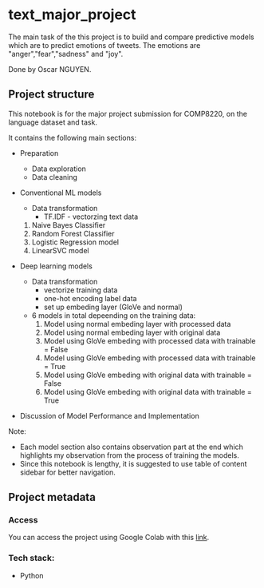 # text_major_project
The main task of the this project is to build and compare predictive models which are to predict emotions of tweets. The emotions are "anger","fear","sadness" and "joy".

Done by Oscar NGUYEN.

## Project structure
This notebook is for the major project submission for COMP8220, on the language dataset and task. 

It contains the following main sections:
- Preparation
  - Data exploration
  - Data cleaning 
- Conventional ML models
  - Data transformation
    - TF.IDF - vectorzing text data   
  1. Naive Bayes Classifier
  2. Random Forest Classifier
  3. Logistic Regression model
  4. LinearSVC model

- Deep learning models
  - Data transformation
    - vectorize training data
    - one-hot encoding label data
    - set up embeding layer (GloVe and normal)
  - 6 models in total depeending on the training data:
    1. Model using normal embeding layer with processed data
    2. Model using normal embeding layer with original data
    3. Model using GloVe embeding with processed data with trainable = False
    4. Model using GloVe embeding with processed data with trainable = True
    5. Model using GloVe embeding with original data with trainable = False
    6. Model using GloVe embeding with original data with trainable = True
- Discussion of Model Performance and Implementation

Note:
- Each model section also contains observation part at the end which highlights my observation from the process of training the models.
- Since this notebook is lengthy, it is suggested to use table of content sidebar for better navigation.

## Project metadata

### Access
You can access the project using Google Colab with this [link](https://colab.research.google.com/drive/1N9Iy4mfvcwihaAXFYW5lri77VR2bipM7#scrollTo=Pwq6jYZIrGgU).

### Tech stack:
- Python
